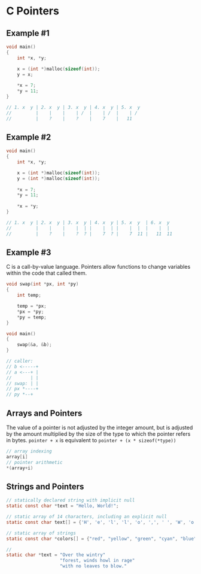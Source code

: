 # C Pointers

## Example #1

```c
void main()
{
    int *x, *y;

    x = (int *)malloc(sizeof(int));
    y = x;
  
    *x = 7;
    *y = 11;
}

// 1. x  y | 2. x  y | 3. x  y | 4. x  y | 5. x  y
//         |    |    |    | /  |    | /  |    | /
//         |    ?    |    ?    |    7    |   11
```

## Example #2

```c
void main()
{
    int *x, *y;

    x = (int *)malloc(sizeof(int));
    y = (int *)malloc(sizeof(int));
  
    *x = 7;
    *y = 11;
  
    *x = *y;
}

// 1. x  y | 2. x  y | 3. x  y | 4. x  y | 5. x  y  | 6. x  y
//         |    |    |    |  | |    |  | |    |  |  |    |  |
//         |    ?    |    ?  ? |    7  ? |    7  11 |   11  11
```

## Example #3

C is a call-by-value language. Pointers allow functions to change variables within the code that called them.

```c
void swap(int *px, int *py)
{
    int temp;

    temp = *px;
    *px = *py;
    *py = temp;
}

void main()
{
    swap(&a, &b);
}

// caller:
// b <-----+
// a <---+ |
//       | |
// swap: | |
// px *----+
// py *--+
```

## Arrays and Pointers

The value of a pointer is not adjusted by the integer amount, but is adjusted by the amount multiplied by the size of
the type to which the pointer refers in bytes. `pointer + x` is equivalent to `pointer + (x * sizeof(*type))`

```c
// array indexing
array[i]
// pointer arithmetic
*(array+i)
```

## Strings and Pointers

```c
// statically declared string with implicit null
static const char *text = "Hello, World!";

// static array of 14 characters, including an explicit null
static const char text[] = {'H', 'e', 'l', 'l', 'o', ',', ' ', 'W', 'o', 'r', 'l', 'd', '!', '\0'};

// static array of strings
static const char *colors[] = {"red", "yellow", "green", "cyan", "blue", "magenta"};

//
static char *text = "Over the wintry"
                    "forest, winds howl in rage"
                    "with no leaves to blow."
```
